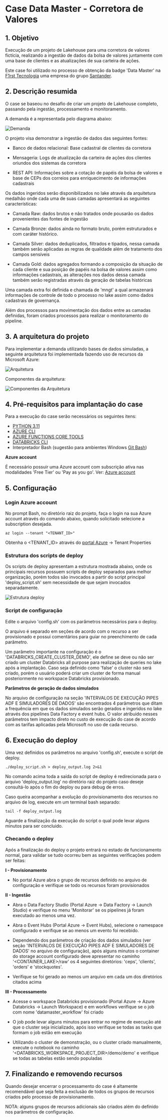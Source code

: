 # Case Data Master - Corretora de Valores

## 1. Objetivo

Execução de um projeto de Lakehouse para uma corretora de valores fictícia, realizando a ingestão de dados da bolsa de valores juntamente com uma base de clientes e as atualizações de sua carteira de ações.  

Este case foi utilizado no processo de obtenção da badge 'Data Master' na [F1rst Tecnologia](https://www.f1rst.com.br/first/#/) uma empresa do grupo [Santander](https://www.santander.com.br/).


## 2. Descrição resumida

O case se baseou no desafio de criar um projeto de Lakehouse completo, passando pela ingestão, processamento e monitoramento.

A demanda é a representada pelo diagrama abaixo:

![Demanda](doc-images/demanda_ficticia.PNG)


O projeto visa demonstrar a ingestão de dados das seguintes fontes: 

- Banco de dados relacional: Base cadastral de clientes da corretora

- Mensageria: Logs de atualização da carteira de ações dos clientes oriundos dos sistemas da corretora

- REST API: Informações sobre a cotação de papéis da bolsa de valores e base de CEPs dos correios para enriquecimento de informações cadastrais
 

Os dados ingeridos serão disponibilizados no lake através da arquitetura medalhão onde cada uma de suas camadas apresentará as seguintes características: 
 
- Camada Raw: dados brutos e não tratados onde pousarão os dados provenientes das fontes de ingestão

- Camada Bronze: dados ainda no formato bruto, porém estruturados e com caráter histórico.  

- Camada Silver: dados deduplicados, filtrados e tipados, nessa camada também serão aplicadas as regras de qualidade além de tratamento dos campos sensíveis

- Camada Gold: dados agregados formando a composição da situação de cada cliente e sua posição de papéis na bolsa de valores assim como informações cadastrais, as alterações nos dados dessa camada também serão registradas através da geração de tabelas históricas  


Uma camada extra foi definida e chamada de 'mngt' a qual armazenará informações de controle de todo o processo no lake assim como dados cadastrais de governança. 

Além dos processos para movimentação dos dados entre as camadas definidas, foram criados processos para realizar o monitoramento do pipeline. 


## 3. A arquitetura do projeto

Para implementar a demanda utilizando bases de dados simuladas, a seguinte arquitetura foi implementada fazendo uso de recursos da Microsoft Azure:

![Arquitetura](doc-images/arquitetura.PNG)


Componentes da arquitetura:

![Componentes da Arquitetura](doc-images/componentes_arquitetura.PNG)


## 4. Pré-requisitos para implantação do case

Para a execução do case serão necessários os seguintes itens:

- [PYTHON 3.11](https://www.python.org/downloads/release/python-3110/)
- [AZURE CLI](https://learn.microsoft.com/en-us/cli/azure/install-azure-cli-windows?pivots=winget)
- [AZURE FUNCTIONS CORE TOOLS](https://learn.microsoft.com/en-us/azure/azure-functions/functions-run-local?tabs=windows%2Cisolated-process%2Cnode-v4%2Cpython-v2%2Chttp-trigger%2Ccontainer-apps&pivots=programming-language-python#install-the-azure-functions-core-tools)
- [DATABRICKS CLI](https://docs.databricks.com/en/dev-tools/cli/install.html#source-install)
- Interpretador Bash (sugestão para ambientes Windows [Git Bash](https://git-scm.com/downloads/win))

**Azure account**

É necessário possuir uma Azure account com subscrição ativa nas modalidades 'Free Tier' ou 'Pay as you go'. 
Ver: [Azure account](https://azure.microsoft.com/en-us/pricing/purchase-options/azure-account)


## 5. Configuração

### Login Azure account

No prompt Bash, no diretório raiz do projeto, faça o login na sua Azure account através do comando abaixo, quando solicitado selecione a subscription desejada.

    az login --tenant "<TENANT_ID>"

Obtenha o <TENANT_ID> através do [portal Azure](https://portal.azure.com/#home) -> Tenant Properties


### Estrutura dos scripts de deploy

Os scripts de deploy apresentam a estrutura mostrada abaixo, onde os principais recursos possuem scripts de deploy separados para melhor organização, porém todos são invocados a partir do script principal 'deploy_script.sh' sem necessidade de que sejam invocados separadamente.

![Estrutura deploy](doc-images/estrutura_scripts_deploy.PNG)


### Script de configuração

Edite o arquivo 'config.sh' com os parâmetros necessários para o deploy. 

O arquivo é separado em seções de acordo com o recurso a ser provisionado e possui comentários para guiar no preenchimento de cada parâmetro.

Um parâmetro importante na configuração é o 'DATABRICKS_CREATE_CLUSTER_DEMO', ele define se deve ou não ser criado um cluster Databricks all purpose para realização de queries no lake após a implantação. Caso seja definido como 'false' o cluster não será criado, porém o usuário poderá criar um cluster de forma manual posteriormente no workspace Databricks provisionado. 

**Parâmetros de geração de dados simulados**

No arquivo de configuração na seção 'INTERVALOS DE EXECUÇÂO PIPES ADF E SIMULADORES DE DADOS' são encontrados 4 parâmetros que ditam a frequência em que os dados simulados serão gerados e ingeridos no lake através dos pipelines Data Factory e event hubs. O valor atribuido nesses parâmetros tem impacto direto no custo de execução do case de acordo com as tarifas aplicadas pela Microsoft no uso de cada recurso. 


## 6. Execução do deploy

Uma vez definidos os parâmetros no arquivo 'config.sh', execute o script de deploy.

    ./deploy_script.sh > deploy_output.log 2>&1

No comando acima toda a saída do script de deploy é redirecionada para o arquivo 'deploy_output.log' no diretório raiz do projeto caso deseje consultá-lo após o fim do deploy ou para debug de erros.

Caso queira acompanhar a evolução do provisionamento dos recursos no arquivo de log, execute em um terminal bash separado:

    tail -f deploy_output.log

Aguarde a finalização da execução do script o qual pode levar alguns minutos para ser concluido.


### Checando o deploy

Após a finalização do deploy o projeto entrará no estado de funcionamento normal, para validar se tudo ocorreu bem as seguintes verificações podem ser feitas:

**I - Provisionamento**

  - No portal Azure abra o grupo de recursos definido no arquivo de configuração e verifique se todo os recursos foram provisionados

**II - Ingestão**

  - Abra o Data Factory Studio (Portal Azure -> Data Factory -> Launch Studio) e verifique no menu 'Monitorar' se os pipelines já foram executado ao menos uma vez.

  - Abra o Event Hubs (Portal Azure -> Event Hubs), selecione o namespace configurado e verifique se ao menos um evento foi recebido. 

  - Dependendo dos parâmetros de criação dos dados simulados (ver seção 'INTERVALOS DE EXECUÇÂO PIPES ADF E SIMULADORES DE DADOS' no arquivo de configuração), após alguns minutos o container do storage account configurado deve apresentar no caminho '<CONTAINER_LAKE>/raw' os 4 seguintes diretórios: 'ceps', 'clients', 'orders' e 'stockquotes'.

  - Verifique se foi gerado ao menos um arquivo em cada um dos diretórios citados acima
  
**III - Processamento**

  - Acesse o workspace Databricks provisionado (Portal Azure -> Azure Databricks -> Launch Workspace) e em workflows verifique se o job com nome 'datamaster_workflow' foi criado

  - O job pode levar alguns minutos para entrar no regime de execução até que o cluster seja inicializado, após isso verifique se todas as tasks que formam o job estão em execução

  - Utilizando o cluster de demonstração, ou o cluster criado manualmente, execute o notebook no caminho '<DATABRICKS_WORKSPACE_PROJECT_DIR>/demo/demo' e verifique se todas as tabelas estão sendo populadas


## 7. Finalizando e removendo recursos

Quando desejar encerrar o processamento do case é altamente recomendável que seja feita a exclusão de todos os grupos de recursos criados pelo processo de provisionamento. 

NOTA: alguns grupos de recursos adicionais são criados além do definido nos parâmetros de configuração.

